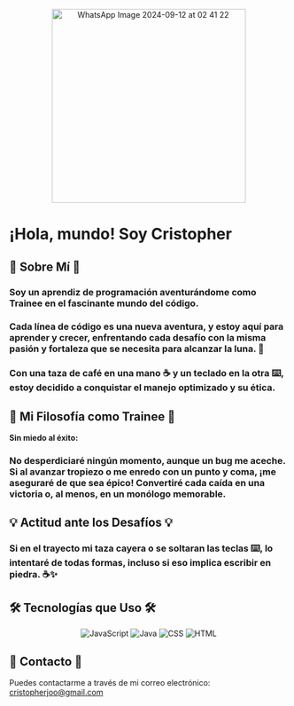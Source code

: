 <p align="center">
  <img src="https://github.com/user-attachments/assets/d2bd75ec-73e9-46d7-a7c2-c70b2296a472" alt="WhatsApp Image 2024-09-12 at 02 41 22" width="350"/>
</p>





# ¡Hola, mundo! Soy Cristopher

## 🌟 Sobre Mí 🌟

### Soy un aprendiz de programación aventurándome como Trainee en el fascinante mundo del código. 

### Cada línea de código es una nueva aventura, y estoy aquí para aprender y crecer, enfrentando cada desafío con la misma pasión y fortaleza que se necesita para alcanzar la luna. 🌙 
### Con una taza de café en una mano ☕ y un teclado en la otra ⌨️, estoy decidido a conquistar el manejo optimizado y su ética.

## 🚀 Mi Filosofía como Trainee 🚀
**Sin miedo al éxito:** 
### No desperdiciaré ningún momento, aunque un bug me aceche. Si al avanzar tropiezo o me enredo con un punto y coma, ¡me aseguraré de que sea épico! Convertiré cada caída en una victoria o, al menos, en un monólogo memorable.

## 💡 Actitud ante los Desafíos 💡
### Si en el trayecto mi taza cayera o se soltaran las teclas ⌨️, lo intentaré de todas formas, incluso si eso implica escribir en piedra. ☕✨

## 🛠️ Tecnologías que Uso 🛠️
<p align="center">
  <img src="https://img.shields.io/badge/JavaScript-%23F7DF1E?style=flat&logo=javascript&logoColor=black" alt="JavaScript" />
  <img src="https://img.shields.io/badge/Java-%23E34F26?style=flat&logo=java&logoColor=white" alt="Java" />
  <img src="https://img.shields.io/badge/CSS-%231572B6?style=flat&logo=css3&logoColor=white" alt="CSS" />
  <img src="https://img.shields.io/badge/HTML-%23E34F26?style=flat&logo=html5&logoColor=white" alt="HTML" />
</p>



## 📧 Contacto 📧

Puedes contactarme a través de mi correo electrónico: [cristopherjoo@gmail.com](mailto:cristopherjoo@gmail.com)
